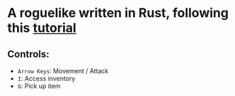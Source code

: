 # A roguelike written in Rust, following this [tutorial](https://tomassedovic.github.io/roguelike-tutorial/)

## Controls:
 * ```Arrow Keys```: Movement / Attack
 * ```I```: Access inventory
 * ```G```: Pick up item 